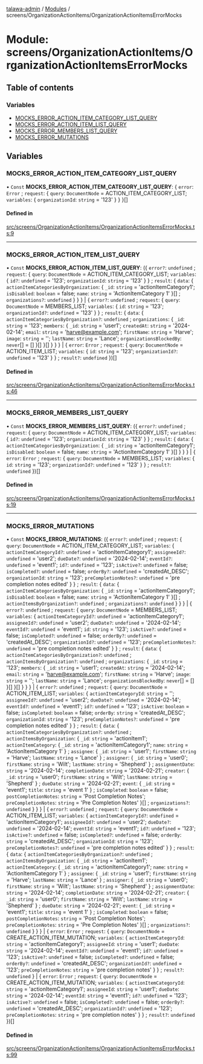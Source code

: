 [talawa-admin](../README.md) / [Modules](../modules.md) / screens/OrganizationActionItems/OrganizationActionItemsErrorMocks

# Module: screens/OrganizationActionItems/OrganizationActionItemsErrorMocks

## Table of contents

### Variables

- [MOCKS\_ERROR\_ACTION\_ITEM\_CATEGORY\_LIST\_QUERY](screens_OrganizationActionItems_OrganizationActionItemsErrorMocks.md#mocks_error_action_item_category_list_query)
- [MOCKS\_ERROR\_ACTION\_ITEM\_LIST\_QUERY](screens_OrganizationActionItems_OrganizationActionItemsErrorMocks.md#mocks_error_action_item_list_query)
- [MOCKS\_ERROR\_MEMBERS\_LIST\_QUERY](screens_OrganizationActionItems_OrganizationActionItemsErrorMocks.md#mocks_error_members_list_query)
- [MOCKS\_ERROR\_MUTATIONS](screens_OrganizationActionItems_OrganizationActionItemsErrorMocks.md#mocks_error_mutations)

## Variables

### MOCKS\_ERROR\_ACTION\_ITEM\_CATEGORY\_LIST\_QUERY

• `Const` **MOCKS\_ERROR\_ACTION\_ITEM\_CATEGORY\_LIST\_QUERY**: \{ `error`: `Error` ; `request`: \{ `query`: `DocumentNode` = ACTION\_ITEM\_CATEGORY\_LIST; `variables`: \{ `organizationId`: `string` = '123' \}  \}  \}[]

#### Defined in

[src/screens/OrganizationActionItems/OrganizationActionItemsErrorMocks.ts:9](https://github.com/krishna619/talawa-admin/blob/63d4450/src/screens/OrganizationActionItems/OrganizationActionItemsErrorMocks.ts#L9)

___

### MOCKS\_ERROR\_ACTION\_ITEM\_LIST\_QUERY

• `Const` **MOCKS\_ERROR\_ACTION\_ITEM\_LIST\_QUERY**: (\{ `error?`: `undefined` ; `request`: \{ `query`: `DocumentNode` = ACTION\_ITEM\_CATEGORY\_LIST; `variables`: \{ `id?`: `undefined` = '123'; `organizationId`: `string` = '123' \}  \} ; `result`: \{ `data`: \{ `actionItemCategoriesByOrganization`: \{ `_id`: `string` = 'actionItemCategory1'; `isDisabled`: `boolean` = false; `name`: `string` = 'ActionItemCategory 1' \}[] ; `organizations?`: `undefined`  \}  \}  \} \| \{ `error?`: `undefined` ; `request`: \{ `query`: `DocumentNode` = MEMBERS\_LIST; `variables`: \{ `id`: `string` = '123'; `organizationId?`: `undefined` = '123' \}  \} ; `result`: \{ `data`: \{ `actionItemCategoriesByOrganization?`: `undefined` ; `organizations`: \{ `_id`: `string` = '123'; `members`: \{ `_id`: `string` = 'user1'; `createdAt`: `string` = '2024-02-14'; `email`: `string` = 'harve@example.com'; `firstName`: `string` = 'Harve'; `image`: `string` = ''; `lastName`: `string` = 'Lance'; `organizationsBlockedBy`: `never`[] = [] \}[]  \}[]  \}  \}  \} \| \{ `error`: `Error` ; `request`: \{ `query`: `DocumentNode` = ACTION\_ITEM\_LIST; `variables`: \{ `id`: `string` = '123'; `organizationId?`: `undefined` = '123' \}  \} ; `result?`: `undefined`  \})[]

#### Defined in

[src/screens/OrganizationActionItems/OrganizationActionItemsErrorMocks.ts:46](https://github.com/krishna619/talawa-admin/blob/63d4450/src/screens/OrganizationActionItems/OrganizationActionItemsErrorMocks.ts#L46)

___

### MOCKS\_ERROR\_MEMBERS\_LIST\_QUERY

• `Const` **MOCKS\_ERROR\_MEMBERS\_LIST\_QUERY**: (\{ `error?`: `undefined` ; `request`: \{ `query`: `DocumentNode` = ACTION\_ITEM\_CATEGORY\_LIST; `variables`: \{ `id?`: `undefined` = '123'; `organizationId`: `string` = '123' \}  \} ; `result`: \{ `data`: \{ `actionItemCategoriesByOrganization`: \{ `_id`: `string` = 'actionItemCategory1'; `isDisabled`: `boolean` = false; `name`: `string` = 'ActionItemCategory 1' \}[]  \}  \}  \} \| \{ `error`: `Error` ; `request`: \{ `query`: `DocumentNode` = MEMBERS\_LIST; `variables`: \{ `id`: `string` = '123'; `organizationId?`: `undefined` = '123' \}  \} ; `result?`: `undefined`  \})[]

#### Defined in

[src/screens/OrganizationActionItems/OrganizationActionItemsErrorMocks.ts:19](https://github.com/krishna619/talawa-admin/blob/63d4450/src/screens/OrganizationActionItems/OrganizationActionItemsErrorMocks.ts#L19)

___

### MOCKS\_ERROR\_MUTATIONS

• `Const` **MOCKS\_ERROR\_MUTATIONS**: (\{ `error?`: `undefined` ; `request`: \{ `query`: `DocumentNode` = ACTION\_ITEM\_CATEGORY\_LIST; `variables`: \{ `actionItemCategoryId?`: `undefined` = 'actionItemCategory1'; `assigneeId?`: `undefined` = 'user2'; `dueDate?`: `undefined` = '2024-02-14'; `eventId?`: `undefined` = 'event1'; `id?`: `undefined` = '123'; `isActive?`: `undefined` = false; `isCompleted?`: `undefined` = false; `orderBy?`: `undefined` = 'createdAt\_DESC'; `organizationId`: `string` = '123'; `preCompletionNotes?`: `undefined` = 'pre completion notes edited' \}  \} ; `result`: \{ `data`: \{ `actionItemCategoriesByOrganization`: \{ `_id`: `string` = 'actionItemCategory1'; `isDisabled`: `boolean` = false; `name`: `string` = 'ActionItemCategory 1' \}[] ; `actionItemsByOrganization?`: `undefined` ; `organizations?`: `undefined`  \}  \}  \} \| \{ `error?`: `undefined` ; `request`: \{ `query`: `DocumentNode` = MEMBERS\_LIST; `variables`: \{ `actionItemCategoryId?`: `undefined` = 'actionItemCategory1'; `assigneeId?`: `undefined` = 'user2'; `dueDate?`: `undefined` = '2024-02-14'; `eventId?`: `undefined` = 'event1'; `id`: `string` = '123'; `isActive?`: `undefined` = false; `isCompleted?`: `undefined` = false; `orderBy?`: `undefined` = 'createdAt\_DESC'; `organizationId?`: `undefined` = '123'; `preCompletionNotes?`: `undefined` = 'pre completion notes edited' \}  \} ; `result`: \{ `data`: \{ `actionItemCategoriesByOrganization?`: `undefined` ; `actionItemsByOrganization?`: `undefined` ; `organizations`: \{ `_id`: `string` = '123'; `members`: \{ `_id`: `string` = 'user1'; `createdAt`: `string` = '2024-02-14'; `email`: `string` = 'harve@example.com'; `firstName`: `string` = 'Harve'; `image`: `string` = ''; `lastName`: `string` = 'Lance'; `organizationsBlockedBy`: `never`[] = [] \}[]  \}[]  \}  \}  \} \| \{ `error?`: `undefined` ; `request`: \{ `query`: `DocumentNode` = ACTION\_ITEM\_LIST; `variables`: \{ `actionItemCategoryId`: `string` = ''; `assigneeId?`: `undefined` = 'user2'; `dueDate?`: `undefined` = '2024-02-14'; `eventId?`: `undefined` = 'event1'; `id?`: `undefined` = '123'; `isActive`: `boolean` = false; `isCompleted`: `boolean` = false; `orderBy`: `string` = 'createdAt\_DESC'; `organizationId`: `string` = '123'; `preCompletionNotes?`: `undefined` = 'pre completion notes edited' \}  \} ; `result`: \{ `data`: \{ `actionItemCategoriesByOrganization?`: `undefined` ; `actionItemsByOrganization`: \{ `_id`: `string` = 'actionItem1'; `actionItemCategory`: \{ `_id`: `string` = 'actionItemCategory1'; `name`: `string` = 'ActionItemCategory 1' \} ; `assignee`: \{ `_id`: `string` = 'user1'; `firstName`: `string` = 'Harve'; `lastName`: `string` = 'Lance' \} ; `assigner`: \{ `_id`: `string` = 'user0'; `firstName`: `string` = 'Wilt'; `lastName`: `string` = 'Shepherd' \} ; `assignmentDate`: `string` = '2024-02-14'; `completionDate`: `string` = '2024-02-21'; `creator`: \{ `_id`: `string` = 'user0'; `firstName`: `string` = 'Wilt'; `lastName`: `string` = 'Shepherd' \} ; `dueDate`: `string` = '2024-02-21'; `event`: \{ `_id`: `string` = 'event1'; `title`: `string` = 'event 1' \} ; `isCompleted`: `boolean` = false; `postCompletionNotes`: `string` = 'Post Completion Notes'; `preCompletionNotes`: `string` = 'Pre Completion Notes' \}[] ; `organizations?`: `undefined`  \}  \}  \} \| \{ `error?`: `undefined` ; `request`: \{ `query`: `DocumentNode` = ACTION\_ITEM\_LIST; `variables`: \{ `actionItemCategoryId?`: `undefined` = 'actionItemCategory1'; `assigneeId?`: `undefined` = 'user2'; `dueDate?`: `undefined` = '2024-02-14'; `eventId`: `string` = 'event1'; `id?`: `undefined` = '123'; `isActive?`: `undefined` = false; `isCompleted?`: `undefined` = false; `orderBy`: `string` = 'createdAt\_DESC'; `organizationId`: `string` = '123'; `preCompletionNotes?`: `undefined` = 'pre completion notes edited' \}  \} ; `result`: \{ `data`: \{ `actionItemCategoriesByOrganization?`: `undefined` ; `actionItemsByOrganization`: \{ `_id`: `string` = 'actionItem1'; `actionItemCategory`: \{ `_id`: `string` = 'actionItemCategory1'; `name`: `string` = 'ActionItemCategory 1' \} ; `assignee`: \{ `_id`: `string` = 'user1'; `firstName`: `string` = 'Harve'; `lastName`: `string` = 'Lance' \} ; `assigner`: \{ `_id`: `string` = 'user0'; `firstName`: `string` = 'Wilt'; `lastName`: `string` = 'Shepherd' \} ; `assignmentDate`: `string` = '2024-02-14'; `completionDate`: `string` = '2024-02-21'; `creator`: \{ `_id`: `string` = 'user0'; `firstName`: `string` = 'Wilt'; `lastName`: `string` = 'Shepherd' \} ; `dueDate`: `string` = '2024-02-21'; `event`: \{ `_id`: `string` = 'event1'; `title`: `string` = 'event 1' \} ; `isCompleted`: `boolean` = false; `postCompletionNotes`: `string` = 'Post Completion Notes'; `preCompletionNotes`: `string` = 'Pre Completion Notes' \}[] ; `organizations?`: `undefined`  \}  \}  \} \| \{ `error`: `Error` ; `request`: \{ `query`: `DocumentNode` = CREATE\_ACTION\_ITEM\_MUTATION; `variables`: \{ `actionItemCategoryId`: `string` = 'actionItemCategory1'; `assigneeId`: `string` = 'user1'; `dueDate`: `string` = '2024-02-14'; `eventId?`: `undefined` = 'event1'; `id?`: `undefined` = '123'; `isActive?`: `undefined` = false; `isCompleted?`: `undefined` = false; `orderBy?`: `undefined` = 'createdAt\_DESC'; `organizationId?`: `undefined` = '123'; `preCompletionNotes`: `string` = 'pre completion notes' \}  \} ; `result?`: `undefined`  \} \| \{ `error`: `Error` ; `request`: \{ `query`: `DocumentNode` = CREATE\_ACTION\_ITEM\_MUTATION; `variables`: \{ `actionItemCategoryId`: `string` = 'actionItemCategory1'; `assigneeId`: `string` = 'user1'; `dueDate`: `string` = '2024-02-14'; `eventId`: `string` = 'event1'; `id?`: `undefined` = '123'; `isActive?`: `undefined` = false; `isCompleted?`: `undefined` = false; `orderBy?`: `undefined` = 'createdAt\_DESC'; `organizationId?`: `undefined` = '123'; `preCompletionNotes`: `string` = 'pre completion notes' \}  \} ; `result?`: `undefined`  \})[]

#### Defined in

[src/screens/OrganizationActionItems/OrganizationActionItemsErrorMocks.ts:99](https://github.com/krishna619/talawa-admin/blob/63d4450/src/screens/OrganizationActionItems/OrganizationActionItemsErrorMocks.ts#L99)
